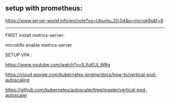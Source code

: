 ## setup with prometheus:

https://www.server-world.info/en/note?os=Ubuntu_20.04&p=microk8s&f=8

**************************************
FIRST install metrics-server:

microk8s enable metrics-server

SETUP VPA :

https://www.youtube.com/watch?v=fLXqEUI_WRg

https://cloud.google.com/kubernetes-engine/docs/how-to/vertical-pod-autoscaling

https://github.com/kubernetes/autoscaler/tree/master/vertical-pod-autoscaler
